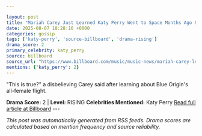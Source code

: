 ```yaml
---

layout: post
title: "Mariah Carey Just Learned Katy Perry Went to Space Months Ago & Has the Perfect Response"
date: 2025-08-07 18:28:10 +0000
categories: gossip
tags: ['katy-perry', 'source-billboard', 'drama-rising']
drama_score: 2
primary_celebrity: katy_perry
source: billboard
source_url: "https://www.billboard.com/music/music-news/mariah-carey-learns-katy-perry-went-space-response-1236038804/"
mentions: {'katy_perry': 2}
---
```


"This is true?" a disbelieving Carey said after learning about Blue Origin's all-female flight.

**Drama Score:** 2 | **Level:** RISING **Celebrities Mentioned:** Katy Perry [Read full article at Billboard](https://www.billboard.com/music/music-news/mariah-carey-learns-katy-perry-went-space-response-1236038804/) --- 

*This post was automatically generated from RSS feeds. Drama scores are calculated based on mention frequency and source reliability.*